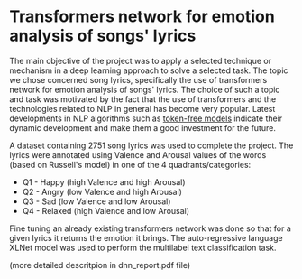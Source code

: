 # Transformers network for emotion analysis of songs' lyrics

The main objective of the project was to apply a selected technique or mechanism in a deep learning approach to solve a selected task. The topic we chose concerned song lyrics, specifically the use of transformers network for emotion analysis of songs' lyrics. The choice of such a topic and task was motivated by the fact that the use of transformers and the technologies related to NLP in general has become very popular. Latest developments in NLP algorithms such as [token-free models](https://ruder.io/ml-highlights-2021/index.html#12tokenfreemodels) indicate their dynamic development and make them a good investment for the future. 

A dataset containing 2751 song lyrics was used to complete the project. The lyrics were annotated using Valence and Arousal values of the words (based on Russell's model) in one of the 4 quadrants/categories:

- Q1 - Happy   (high Valence and high Arousal)
- Q2 - Angry   (low Valence and high Arousal)
- Q3 - Sad     (low Valence and low Arousal)
- Q4 - Relaxed (high Valence and low Arousal)

Fine tuning an already existing transformers network was done so that for a given lyrics it returns the emotion it brings. The auto-regressive language XLNet model was used to perform the multilabel text classification task.

(more detailed descritpion in dnn_report.pdf file)

